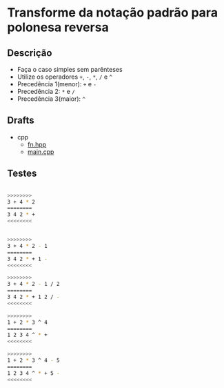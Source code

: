 # Transforme da notação padrão para polonesa reversa

## Descrição

- Faça o caso simples sem parênteses
- Utilize os operadores `+`, `-`, `*`, `/` e `^`
- Precedência 1(menor): `+` e `-`
- Precedência 2: `*` e `/`
- Precedência 3(maior): `^`

## Drafts

<!-- links .cache/draft -->
- cpp
  - [fn.hpp](https://github.com/qxcodeed/arcade/blob/master/base/polonesa/.cache/draft/cpp/fn.hpp)
  - [main.cpp](https://github.com/qxcodeed/arcade/blob/master/base/polonesa/.cache/draft/cpp/main.cpp)
<!-- links -->

## Testes

```bash

>>>>>>>>
3 + 4 * 2
========
3 4 2 * +
<<<<<<<<


>>>>>>>>
3 + 4 * 2 - 1
========
3 4 2 * + 1 -
<<<<<<<<

>>>>>>>>
3 + 4 * 2 - 1 / 2
========
3 4 2 * + 1 2 / -
<<<<<<<<

>>>>>>>>
1 + 2 * 3 ^ 4
========
1 2 3 4 ^ * +
<<<<<<<<

>>>>>>>>
1 + 2 * 3 ^ 4 - 5
========
1 2 3 4 ^ * + 5 -
<<<<<<<<

```
